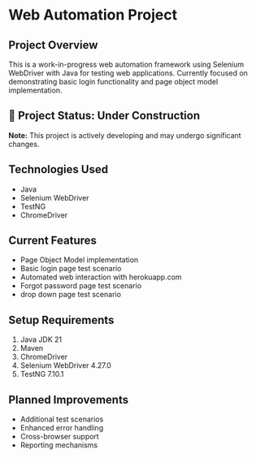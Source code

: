 # Web Automation Project

## Project Overview
This is a work-in-progress web automation framework using Selenium WebDriver with Java for testing web applications. Currently focused on demonstrating basic login functionality and page object model implementation.

## 🚧 Project Status: Under Construction
**Note:** This project is actively developing and may undergo significant changes.

## Technologies Used
- Java
- Selenium WebDriver
- TestNG
- ChromeDriver

## Current Features
- Page Object Model implementation
- Basic login page test scenario
- Automated web interaction with herokuapp.com
- Forgot password page test scenario
- drop down page test scenario

## Setup Requirements
1. Java JDK 21
2. Maven
3. ChromeDriver
4. Selenium WebDriver 4.27.0
5. TestNG 7.10.1

## Planned Improvements
- Additional test scenarios
- Enhanced error handling
- Cross-browser support
- Reporting mechanisms
